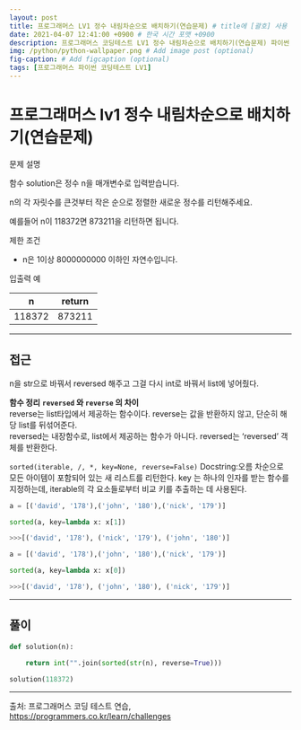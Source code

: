 ```yaml
---
layout: post
title: 프로그래머스 LV1 정수 내림차순으로 배치하기(연습문제) # title에 [괄호] 사용 금지
date: 2021-04-07 12:41:00 +0900 # 한국 시간 포맷 +0900
description: 프로그래머스 코딩테스트 LV1 정수 내림차순으로 배치하기(연습문제) 파이썬 # Add post description (optional)
img: /python/python-wallpaper.png # Add image post (optional)
fig-caption: # Add figcaption (optional)
tags: [프로그래머스 파이썬 코딩테스트 LV1]
---
```


# 프로그래머스 lv1 정수 내림차순으로 배치하기(연습문제)

문제 설명<br>

함수 solution은 정수 n을 매개변수로 입력받습니다.<br> 

n의 각 자릿수를 큰것부터 작은 순으로 정렬한 새로운 정수를 리턴해주세요.<br> 

예를들어 n이 118372면 873211을 리턴하면 됩니다.<br>


제한 조건<br>

* n은 1이상 8000000000 이하인 자연수입니다.<br>


입출력 예

|n|return|
|:---:|:---:|
|118372|873211|	

---

## 접근

n을 str으로 바꿔서 reversed 해주고 그걸 다시 int로 바꿔서 list에 넣어줬다.

**함수 정리**
**`reversed` 와 `reverse` 의 차이**<br>
reverse는 list타입에서 제공하는 함수이다. 
reverse는 값을 반환하지 않고, 단순히 해당 list를 뒤섞어준다.<br>
reversed는 내장함수로, list에서 제공하는 함수가 아니다. reversed는 ‘reversed’ 객체를 반환한다.<br>

`sorted(iterable, /, *, key=None, reverse=False)`
Docstring:오름 차순으로 모든 아이템이 포함되어 있는 새 리스트를 리턴한다.
key 는 하나의 인자를 받는 함수를 지정하는데, iterable의 각 요소들로부터 비교 키를 추출하는 데 사용된다.

```python
a = [('david', '178'),('john', '180'),('nick', '179')]

sorted(a, key=lambda x: x[1])

>>>[('david', '178'), ('nick', '179'), ('john', '180')]
```

```python
a = [('david', '178'),('john', '180'),('nick', '179')]

sorted(a, key=lambda x: x[0])

>>>[('david', '178'), ('john', '180'), ('nick', '179')]
```

---

## 풀이

```python
def solution(n):
    
    return int("".join(sorted(str(n), reverse=True)))

solution(118372)
```


---

출처: 프로그래머스 코딩 테스트 연습, https://programmers.co.kr/learn/challenges